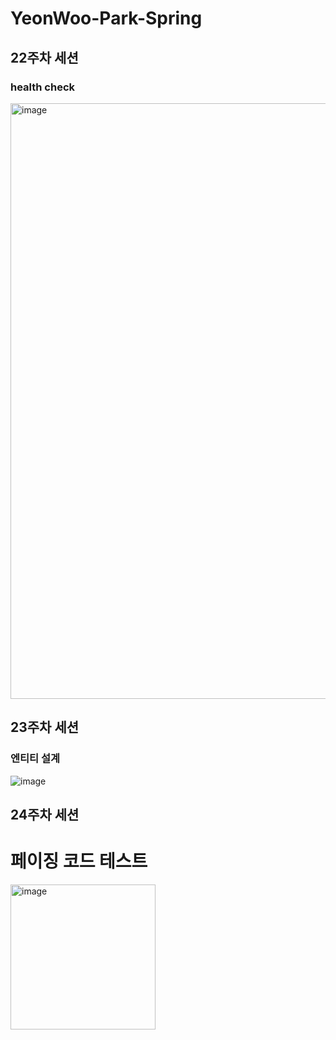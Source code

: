 # YeonWoo-Park-Spring

## 22주차 세션
### health check
<img width="953" alt="image" src="https://github.com/user-attachments/assets/6b3f2764-bc0c-41ce-af76-ba824ce00c5a">

## 23주차 세션
### 엔티티 설계
![image](https://github.com/user-attachments/assets/2598441e-ddc2-466a-b299-708884d439c1)

## 24주차 세션
# 페이징 코드 테스트
<img width="232" alt="image" src="https://github.com/user-attachments/assets/a02c763a-caa4-4ad8-a2f8-aa653d65cf5c">